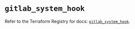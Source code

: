 # `gitlab_system_hook`

Refer to the Terraform Registry for docs: [`gitlab_system_hook`](https://registry.terraform.io/providers/gitlabhq/gitlab/17.6.0/docs/resources/system_hook).
